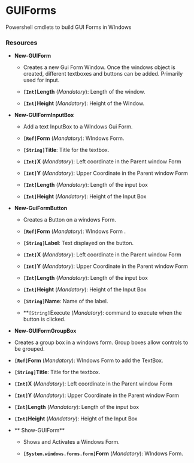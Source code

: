 # GUIForms

Powershell cmdlets to build GUI Forms in WIndows

### Resources

- **New-GUIForm**
  -  Creates a new Gui Form Window.  Once the windows object is created, different textboxes and buttons can be added.  Primarily used for input.
  
  - **`[Int]`Length** (_Mandatory_): Length of the window.
  - **`[Int]`Height** (_Mandatory_): Height of the WIndow.
  
- **New-GUIFormInputBox**
  -  Add a text InputBox to a WIndows Gui Form.
  
  - **`[Ref]`Form** (_Mandatory_): WIndows Form.
  - **`[String]`Title**: Title for the textbox.
  - **`[Int]`X** (_Mandatory_): Left coordinate in the Parent window Form
  - **`[Int]`Y** (_Mandatory_): Upper Coordinate in the Parent window Form
  - **`[Int]`Length** (_Mandatory_): Length of the input box
  - **`[Int]`Height** (_Mandatory_): Height of the Input Box
  
- **New-GuiFormButton**
	-  Creates a Button on a windows Form.
	
  - **`[Ref]`Form** (_Mandatory_): WIndows Form .
  - **`[String]`Label**: Text displayed on the button.
  - **`[Int]`X** (_Mandatory_): Left coordinate in the Parent window Form
  - **`[Int]`Y** (_Mandatory_): Upper Coordinate in the Parent window Form
  - **`[Int]`Length** (_Mandatory_): Length of the input box
  - **`[Int]`Height** (_Mandatory_): Height of the Input Box
  - **`[String]`Name**: Name of the label.
  - **`[String]`Execute (_Mandatory_): command to execute when the button is clicked.
  
-  **New-GUIFormGroupBox**
  - Creates a group box in a windows form.  Group boxes allow controls to be grouped.
  
  - **`[Ref]`Form** (_Mandatory_): WIndows Form to add the TextBox.
  - **`[String]`Title**: Title for the textbox.
  - **`[Int]`X** (_Mandatory_): Left coordinate in the Parent window Form
  - **`[Int]`Y** (_Mandatory_): Upper Coordinate in the Parent window Form
  - **`[Int]`Length** (_Mandatory_): Length of the input box
  - **`[Int]`Height** (_Mandatory_): Height of the Input Box
  
- ** Show-GUIForm**

  - Shows and Activates a Windows Form.
  
  - **`[System.windows.forms.form]`Form** (_Mandatory_): WIndows Form.
  